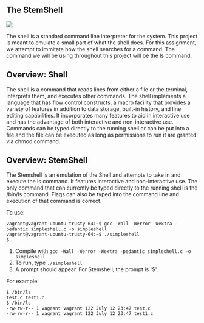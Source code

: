 ## The StemShell

<img src="https://gdcf-0916001bcltd.netdna-ssl.com/wp-content/uploads/2016/08/STEM-illustration.jpg?x18098">

The shell is a standard command line interpreter for the system. This project is meant to emulate a small part of what the shell does. For this assignment, we attempt to immitate how the shell searches for a command. The command we will be using throughout this project will be the ls command.

## Overview: Shell

The shell is a command that reads lines from either a file or the terminal, interprets them, and executes other commands. The shell implements a language that has flow control constructs, a macro facility that provides a variety of features in addition to data storage, built-in history, and line editing capabilities. It incorporates many features to aid in interactive use and has the advantage of both interactive and non-interactive use. Commands can be typed directly to the running shell or can be put into a file and the file can be executed as long as permissions to run it are granted via chmod command.

## Overview: StemShell

The Stemshell is an emulation of the Shell and attempts to take in and execute the ls command. It features interactive and non-interactive use. The only command that can currently be typed directly to the running shell is the /bin/ls command. Flags can also be typed into the command line and execution of that command is correct. 

To use:

```
vagrant@vagrant-ubuntu-trusty-64:~$ gcc -Wall -Werror -Wextra -pedantic simpleshell.c -o simpleshell
vagrant@vagrant-ubuntu-trusty-64:~$ ./simpleshell
$ 
```
1. Compile with `gcc -Wall -Werror -Wextra -pedantic simpleshell.c -o simpleshell`
2. To run, type `./simpleshell`
3. A prompt should appear. For Stemshell, the prompt is '$'.

For example:

```
$ /bin/ls
test.c test1.c
$ /bin/ls
-rw-rw-r-- 1 vagrant vagrant 122 July 12 23:47 test.c
-rw-rw-r-- 1 vagrant vagrant 122 July 12 23:47 test1.c
```
